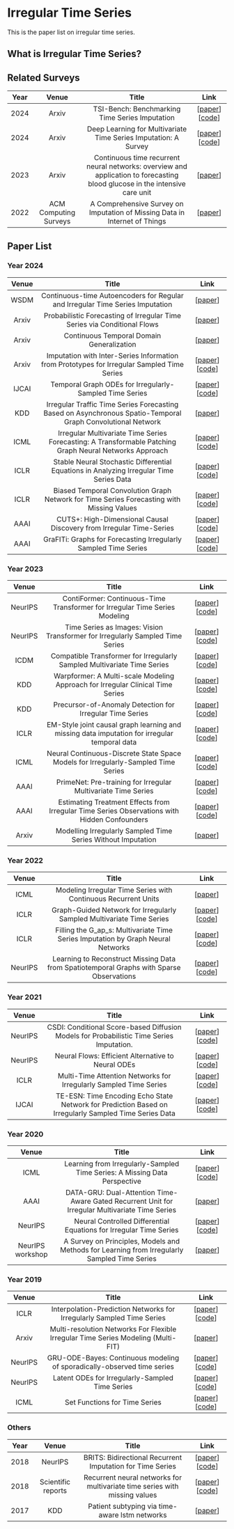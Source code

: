 # Irregular Time Series

This is the paper list on irregular time series.

## What is Irregular Time Series?

## Related Surveys

| Year |         Venue         |                                                            Title                                                            |                                                 Link                                                 |
| :--: | :-------------------: | :-------------------------------------------------------------------------------------------------------------------------: | :--------------------------------------------------------------------------------------------------: |
| 2024 |         Arxiv         |                                       TSI-Bench: Benchmarking Time Series Imputation                                        | [[paper](https://arxiv.org/pdf/2406.12747)] [[code](https://github.com/WenjieDu/Awesome_Imputation)] |
| 2024 |         Arxiv         |                               Deep Learning for Multivariate Time Series Imputation: A Survey                               | [[paper](https://arxiv.org/pdf/2402.04059)] [[code](https://github.com/wenjiedu/awesome_imputation)] |
| 2023 |         Arxiv         | Continuous time recurrent neural networks: overview and application to forecasting blood glucose in the intensive care unit |                             [[paper](https://arxiv.org/pdf/2304.07025)]                              |
| 2022 | ACM Computing Surveys |                         A Comprehensive Survey on Imputation of Missing Data in Internet of Things                          |                        [[paper](https://dl.acm.org/doi/pdf/10.1145/3533381)]                         |

## Paper List

### Year 2024

| Venue |                                                    Title                                                    |                                                              Link                                                               |
| :---: | :---------------------------------------------------------------------------------------------------------: | :-----------------------------------------------------------------------------------------------------------------------------: |
| WSDM  |                Continuous-time Autoencoders for Regular and Irregular Time Series Imputation                |                                           [[paper](https://arxiv.org/pdf/2312.16581)]                                           |
| Arxiv |                  Probabilistic Forecasting of Irregular Time Series via Conditional Flows                   |                                           [[paper](https://arxiv.org/pdf/2402.06293)]                                           |
| Arxiv |                                  Continuous Temporal Domain Generalization                                  |                                           [[paper](https://arxiv.org/pdf/2405.16075)]                                           |
| Arxiv |         Imputation with Inter-Series Information from Prototypes for Irregular Sampled Time Series          |                    [[paper](https://arxiv.org/pdf/2401.07249)] [[code](https://github.com/yzhhoward/prime)]                     |
| IJCAI |                           Temporal Graph ODEs for Irregularly-Sampled Time Series                           |                     [[paper](https://arxiv.org/pdf/2404.19508)] [[code](https://github.com/gravins/tg-ode)]                     |
|  KDD  | Irregular Traffic Time Series Forecasting Based on Asynchronous Spatio-Temporal Graph Convolutional Network |                                           [[paper](https://arxiv.org/pdf/2308.16818)]                                           |
| ICML  |   Irregular Multivariate Time Series Forecasting: A Transformable Patching Graph Neural Networks Approach   |             [[paper](https://openreview.net/pdf?id=UZlMXUGI6e)] [[code](https://github.com/usail-hkust/t-PatchGNN)]             |
| ICLR  |           Stable Neural Stochastic Differential Equations in Analyzing Irregular Time Series Data           |            [[paper](https://arxiv.org/pdf/2402.14989)] [[code](https://github.com/yongkyung-oh/stable-neural-sdes)]             |
| ICLR  |          Biased Temporal Convolution Graph Network for Time Series Forecasting with Missing Values          |            [[paper](https://openreview.net/pdf?id=O9nZCwdGcG)] [[code](https://github.com/chenxiaodanhit/BiTGraph)]             |
| AAAI  |                     CUTS+: High-Dimensional Causal Discovery from Irregular Time-Series                     | [[paper](https://ojs.aaai.org/index.php/AAAI/article/view/29034)] [[code](https://github.com/jarrycyx/UNN/tree/main/CUTS_Plus)] |
| AAAI  |                       GraFITi: Graphs for Forecasting Irregularly Sampled Time Series                       |       [[paper](https://ojs.aaai.org/index.php/AAAI/article/view/29560)] [[code](https://github.com/yalavarthivk/GraFITi)]       |

### Year 2023

|  Venue  |                                            Title                                             |                                                               Link                                                                |
| :-----: | :------------------------------------------------------------------------------------------: | :-------------------------------------------------------------------------------------------------------------------------------: |
| NeurIPS |         ContiFormer: Continuous-Time Transformer for Irregular Time Series Modeling          |          [[paper](https://arxiv.org/pdf/2402.10635)] [[code](https://github.com/microsoft/SeqML/tree/main/ContiFormer)]           |
| NeurIPS |        Time Series as Images: Vision Transformer for Irregularly Sampled Time Series         |                      [[paper](https://arxiv.org/pdf/2303.12799)] [[code](https://github.com/leezekun/vitst)]                      |
|  ICDM   |           Compatible Transformer for Irregularly Sampled Multivariate Time Series            |                 [[paper](https://arxiv.org/pdf/2310.11022)] [[code](https://github.com/mediabrain-sjtu/coformer)]                 |
|   KDD   |        Warpformer: A Multi-scale Modeling Approach for Irregular Clinical Time Series        |                   [[paper](https://arxiv.org/pdf/2306.09368)] [[code](https://github.com/imjiawen/warpformer)]                    |
|   KDD   |                   Precursor-of-Anomaly Detection for Irregular Time Series                   |                     [[paper](https://arxiv.org/pdf/2306.15489)] [[code](https://github.com/sheoyon-jhin/pad)]                     |
|  ICLR   | EM-Style joint causal graph learning and missing data imputation for irregular temporal data |           [[paper](https://openreview.net/pdf?id=UG8bQcD3Emv)] [[code](https://github.com/jarrycyx/UNN/tree/main/CUTS)]           |
|  ICML   |      Neural Continuous-Discrete State Space Models for Irregularly-Sampled Time Series       |        [[paper](https://proceedings.mlr.press/v202/ansari23a/ansari23a.pdf)] [[code](https://github.com/clear-nus/NCDSSM)]        |
|  AAAI   |                PrimeNet: Pre-training for Irregular Multivariate Time Series                 |     [[paper](https://ojs.aaai.org/index.php/AAAI/article/view/25876)] [[code](https://github.com/ranakroychowdhury/PrimeNet)]     |
|  AAAI   | Estimating Treatment Effects from Irregular Time Series Observations with Hidden Confounders | [[paper](https://ojs.aaai.org/index.php/AAAI/article/view/25844)] [[code](https://github.com/ioanabica/Time-Series-Deconfounder)] |
|  Arxiv  |                 Modelling Irregularly Sampled Time Series Without Imputation                 |                                            [[paper](https://arxiv.org/pdf/2309.08698)]                                            |

### Year 2022

|  Venue  |                                          Title                                           |                                                    Link                                                    |
| :-----: | :--------------------------------------------------------------------------------------: | :--------------------------------------------------------------------------------------------------------: |
|  ICML   |              Modeling Irregular Time Series with Continuous Recurrent Units              |                 [[paper](https://proceedings.mlr.press/v162/schirmer22a/schirmer22a.pdf)]                  |
|  ICLR   |          Graph-Guided Network for Irregularly Sampled Multivariate Time Series           |       [[paper](https://arxiv.org/pdf/2110.05357)] [[code](https://github.com/mims-harvard/Raindrop)]       |
|  ICLR   |     Filling the G_ap_s: Multivariate Time Series Imputation by Graph Neural Networks     | [[paper](https://arxiv.org/pdf/2108.00298)] [[code](https://github.com/Graph-Machine-Learning-Group/grin)] |
| NeurIPS | Learning to Reconstruct Missing Data from Spatiotemporal Graphs with Sparse Observations | [[paper](https://arxiv.org/pdf/2205.13479)] [[code](https://github.com/Graph-Machine-Learning-Group/spin)] |

### Year 2021

|  Venue  |                                                 Title                                                 |                                                    Link                                                     |
| :-----: | :---------------------------------------------------------------------------------------------------: | :---------------------------------------------------------------------------------------------------------: |
| NeurIPS |       CSDI: Conditional Score-based Diffusion Models for Probabilistic Time Series Imputation.        |          [[paper](https://arxiv.org/pdf/2107.03502)] [[code](https://github.com/ermongroup/csdi)]           |
| NeurIPS |                          Neural Flows: Efficient Alternative to Neural ODEs                           |  [[paper](https://arxiv.org/pdf/2110.13040)] [[code](https://github.com/mbilos/neural-flows-experiments)]   |
|  ICLR   |                   Multi-Time Attention Networks for Irregularly Sampled Time Series                   |           [[paper](https://arxiv.org/abs/2101.10318)] [[code](https://github.com/reml-lab/mTAN)]            |
|  IJCAI  | TE-ESN: Time Encoding Echo State Network for Prediction Based on Irregularly Sampled Time Series Data | [[paper](https://www.ijcai.org/proceedings/2021/0414.pdf)] [[code](https://github.com/SCXsunchenxi/TE-ESN)] |

### Year 2020

|      Venue       |                                              Title                                              |                                                            Link                                                            |
| :--------------: | :---------------------------------------------------------------------------------------------: | :------------------------------------------------------------------------------------------------------------------------: |
|       ICML       |            Learning from Irregularly-Sampled Time Series: A Missing Data Perspective            | [[paper](https://proceedings.mlr.press/v119/li20k/li20k.pdf)] [[code](https://github.com/steveli/partial-encoder-decoder)] |
|       AAAI       | DATA-GRU: Dual-Attention Time-Aware Gated Recurrent Unit for Irregular Multivariate Time Series |                              [[paper](https://ojs.aaai.org/index.php/AAAI/article/view/5440)]                              |
|     NeurIPS      |               Neural Controlled Differential Equations for Irregular Time Series                |             [[paper](https://arxiv.org/pdf/2005.08926)] [[code](https://github.com/patrick-kidger/NeuralCDE)]              |
| NeurIPS workshop |  A Survey on Principles, Models and Methods for Learning from Irregularly Sampled Time Series   |                                        [[paper](https://arxiv.org/pdf/2012.00168)]                                         |

### Year 2019

|  Venue  |                                       Title                                       |                                                        Link                                                         |
| :-----: | :-------------------------------------------------------------------------------: | :-----------------------------------------------------------------------------------------------------------------: |
|  ICLR   |       Interpolation-Prediction Networks for Irregularly Sampled Time Series       |            [[paper](https://arxiv.org/pdf/1909.07782)] [[code](https://github.com/mlds-lab/interp-net)]             |
|  Arxiv  | Multi-resolution Networks For Flexible Irregular Time Series Modeling (Multi-FIT) |                                     [[paper](https://arxiv.org/pdf/1905.00125)]                                     |
| NeurlPS |      GRU-ODE-Bayes: Continuous modeling of sporadically-observed time series      |          [[paper](https://arxiv.org/pdf/1905.12374)] [[code](https://github.com/edebrouwer/gru_ode_bayes)]          |
| NeurlPS |                  Latent ODEs for Irregularly-Sampled Time Series                  |          [[paper](https://arxiv.org/pdf/1907.03907)] [[code](https://github.com/YuliaRubanova/latent_ode)]          |
|  ICML   |                           Set Functions for Time Series                           | [[paper](https://arxiv.org/pdf/1909.12064)] [[code](https://github.com/BorgwardtLab/Set_Functions_for_Time_Series)] |

### Others

| Year |       Venue        |                                   Title                                    |                                                   Link                                                    |
| :--: | :----------------: | :------------------------------------------------------------------------: | :-------------------------------------------------------------------------------------------------------: |
| 2018 |      NeurIPS       |         BRITS: Bidirectional Recurrent Imputation for Time Series          |           [[paper](https://arxiv.org/abs/1805.10572)] [[code](https://github.com/caow13/BRITS)]           |
| 2018 | Scientific reports | Recurrent neural networks for multivariate time series with missing values | [[paper](https://www.nature.com/articles/s41598-018-24271-9)] [[code](https://github.com/zhiyongc/GRU-D)] |
| 2017 |        KDD         |               Patient subtyping via time-aware lstm networks               |                       [[paper](https://dl.acm.org/doi/pdf/10.1145/3097983.3097997)]                       |

